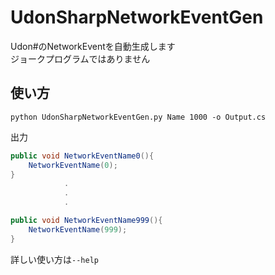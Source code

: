 # UdonSharpNetworkEventGen
Udon#のNetworkEventを自動生成します<br>
ジョークプログラムではありません

## 使い方
```console
python UdonSharpNetworkEventGen.py Name 1000 -o Output.cs
```

出力
```Output.cs
public void NetworkEventName0(){
    NetworkEventName(0);
}
            .
            .
            .

public void NetworkEventName999(){
    NetworkEventName(999);
}
```

詳しい使い方は`--help`